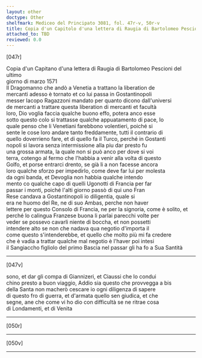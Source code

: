 ```yaml
---
layout: other
doctype: Other
shelfmark: Mediceo del Principato 3081, fol. 47r-v, 50r-v
title: Copia d'un Capitolo d'una lettera di Raugia di Bartolomeo Pescioni del ultimo giorno di Marzo 1571
attached_to: TBD
reviewed: 0.0
---
```


[047r]  
  
  
Copia d'un Capitano d'una lettera di Raugia di Bartolomeo Pescioni del ultimo  
giorno di marzo 1571  
Il Dragomanno che andò a Venetia a trattano la liberation de  
mercanti adesso è tornato et co lui passa in Gostantinopoli  
messer Iacopo Ragazzoni mandato per quanto dicono dall'universi  
de mercanti a trattare questa liberation di mercanti et facultà  
loro, Dio voglia faccia qualche buono effo, potera anco esse  
sotto questo colo si trattasse qualche appuatamento di pace, lo  
quale penso che li Venetiani farebbono volentieri, poiché si  
sente le cose loro andare tanto freddamente, tutti il contrario di  
quello doverrieno fare, et di quello fa il Turco, perché in Gostanti  
nopoli si lavora senza intermissione alla piu dar presto fu  
una grossa armata, la quale non si può anco per dove si voi  
terra, cotengo al fermo che l'habbia a venir alla volta di questo  
Golfo, et porse entrarci drento, se già li a non facesse ancora  
loro qualche sforzo per impedirlo, come deve far lui per molesta  
da ogni banda, et Devoglia non habbia qualche intendo  
mento co qualche capo di quelli Ugonotti di Francia per far  
passar i monti, poiché l'alti giorno passò di qui uno Fran  
Rese candava a Gostantinopoli io diligentia, quale si  
era ne huomo del Re, ne di suo Ambas, perche non haver  
lettere per questo Consolo di Francia, ne per la signoria, come è solito, et  
perché lo calingua Franzese buona li parlai parecchi volte per  
veder se possevo cavarli niente di boccha, et non possetti  
intendere alto se non che nadava qua negotio d'importa il  
come questo s'intenderebbe, et quello che molto più mi fa credere  
che è vadia a trattar qualche mal negotio è l'haver poi intesi  
il Sangiaccho figliolo del primo Bascia nel passar gli ha fo a Sua Santità  
  
---  

[047v]  
  
  
sono, et dar gli compa di Giannizeri, et Ciaussi che lo condui  
chino presto a buon viaggio, Addio sia questo che provvegga a bis  
della Santa non macherò cescare io ogni diligenza di sapere  
di questo fro di guerra, et d'armata quello sen giudica, et che  
segne, ane che come vi ho dio con difficultà se ne ritrae cosa  
di Londamenti, et di Venita  
  
---  

[050r]  
  
  
  
---  

[050v]  
  
  
  
---  

